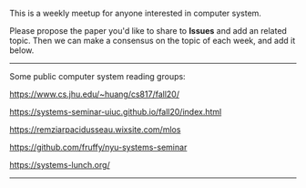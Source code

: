 This is a weekly meetup for anyone interested in computer system.

Please propose the paper you'd like to share to **Issues** and add an related topic. Then we can make a consensus on the topic of each week, and add it below.

---------------------------------------------

Some public computer system reading groups:

https://www.cs.jhu.edu/~huang/cs817/fall20/

https://systems-seminar-uiuc.github.io/fall20/index.html

https://remziarpacidusseau.wixsite.com/mlos

https://github.com/fruffy/nyu-systems-seminar

https://systems-lunch.org/


---------------------------------------------

